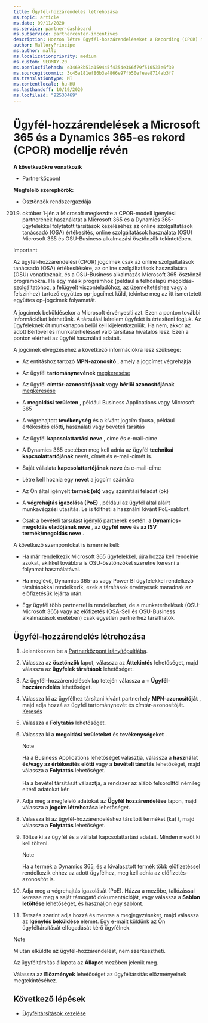 ```yaml
---
title: Ügyfél-hozzárendelés létrehozása
ms.topic: article
ms.date: 09/11/2020
ms.service: partner-dashboard
ms.subservice: partnercenter-incentives
description: Hozzon létre ügyfél-hozzárendeléseket a Recording (CPOR) modell igénylési partnerével. Segíti az értékesítések, a használat és a Microsoft 365 & Dynamics 365-ügyfelek által nyújtott ösztönzők kezelését.
author: MalloryPrincipe
ms.author: mallp
ms.localizationpriority: medium
ms.custom: SEOMAY.20
ms.openlocfilehash: e34698b51a159445f4354e366f79f510533e6f30
ms.sourcegitcommit: 3c45a181ef86b3a4866e97fb50efeae8714ab3f7
ms.translationtype: MT
ms.contentlocale: hu-HU
ms.lasthandoff: 10/19/2020
ms.locfileid: "92530469"
---
```

# <a name="customer-associations-via-the-claimed-partner-of-record-cpor-model-for-microsoft-365-and-dynamics-365"></a>Ügyfél-hozzárendelések a Microsoft 365 és a Dynamics 365-es rekord (CPOR) modellje révén

**A következőkre vonatkozik**

- Partnerközpont

**Megfelelő szerepkörök:**

- Ösztönzők rendszergazdája

2019. október 1-jén a Microsoft megkezdte a CPOR-modell igénylési partnerének használatát a Microsoft 365 és a Dynamics 365-ügyfelekkel folytatott társítások kezeléséhez az online szolgáltatások tanácsadó (OSA) értékesítés, online szolgáltatások használata (OSU) Microsoft 365 és OSU-Business alkalmazási ösztönzők tekintetében.

>[!Important]
> Az ügyfél-hozzárendelési (CPOR) jogcímek csak az online szolgáltatások tanácsadó (OSA) értékesítésére, az online szolgáltatások használatára (OSU) vonatkoznak, és a OSU-Business alkalmazás Microsoft 365-ösztönző programokra. Ha egy másik programhoz (például a felhőalapú megoldás-szolgáltatóhoz, a felügyelt viszonteladóhoz, az üzemeltetéshez vagy a felszínhez) tartozó együttes op-jogcímet küld, tekintse meg az itt ismertetett együttes op-jogcímek folyamatát. <br><br>A jogcímek beküldésekor a Microsoft érvényesíti azt. Ezen a ponton további információkat kérhetünk. A társulási kérelem ügyfelét is értesíteni fogjuk. Az ügyfeleknek öt munkanapon belül kell kijelentkezniük. Ha nem, akkor az adott Bérlővel és munkaterheléssel való társítása hivatalos lesz. Ezen a ponton elérheti az ügyfél használati adatait. 

A jogcímek elvégzéséhez a következő információkra lesz szüksége:

- Az entitáshoz tartozó **MPN-azonosító** , amely a jogcímet végrehajtja

- Az ügyfél **tartománynevének** [megkeresése](find-domain-name.md)

- Az ügyfél **címtár-azonosítójának** vagy **bérlői azonosítójának** [megkeresése](find-domain-name.md)

- A **megoldási területen** , például Business Applications vagy Microsoft 365

- A végrehajtott **tevékenység** és a kívánt jogcím típusa, például értékesítés előtti, használati vagy bevételi társítás

- Az ügyfél **kapcsolattartási neve** , címe és e-mail-címe

- A Dynamics 365 esetében meg kell adnia az ügyfél **technikai kapcsolattartójának** nevét, címét és e-mail-címét is.

- Saját vállalata **kapcsolattartójának neve** és e-mail-címe

- Létre kell hoznia egy **nevet** a jogcím számára

- Az Ön által igényelt **termék (ek)** vagy számítási feladat (ok)

- A **végrehajtás igazolása (PoE)** , például az ügyfél által aláírt munkavégzési utasítás. Le is töltheti a használni kívánt PoE-sablont.

- Csak a bevételi társulást igénylő partnerek esetén: a **Dynamics-megoldás eladójának neve** , az **ügyfél neve** és **az ISV termék/megoldás neve** . 

A következő szempontokat is ismernie kell:

- Ha már rendelkezik Microsoft 365 ügyfelekkel, újra hozzá kell rendelnie azokat, akikkel továbbra is OSU-ösztönzőket szeretne keresni a folyamat használatával.

- Ha meglévő, Dynamics 365-as vagy Power BI ügyfelekkel rendelkező társításokkal rendelkezik, ezek a társítások érvényesek maradnak az előfizetésük lejárta után.

- Egy ügyfél több partnerrel is rendelkezhet, de a munkaterhelések (OSU-Microsoft 365) vagy az előfizetés (OSA-Sell és OSU-Business alkalmazások esetében) csak egyetlen partnerhez társíthatók.

## <a name="create-a-customer-association"></a>Ügyfél-hozzárendelés létrehozása

1. Jelentkezzen be a [Partnerközpont irányítópultjába](https://partner.microsoft.com/dashboard/).

2. Válassza az **ösztönzők** lapot, válassza az **Áttekintés** lehetőséget, majd válassza az **ügyfelek társítások** lehetőséget.

3. Az ügyfél-hozzárendelések lap tetején válassza a **+ Ügyfél-hozzárendelés** lehetőséget.

4. Válassza ki az ügyfélhez társítani kívánt partnerhely **MPN-azonosítóját** , majd adja hozzá az ügyfél tartománynevét és címtár-azonosítóját. [Keresés](find-domain-name.md)

5. Válassza a **Folytatás** lehetőséget.

6. Válassza ki a **megoldási területeket** és **tevékenységeket** . 

   >[!Note]
   >
   >Ha a Business Applications lehetőséget választja, válassza a **használat és/vagy az értékesítés előtti** vagy a **bevételi társítás** lehetőséget, majd válassza a **Folytatás** lehetőséget. 
   <br><br>Ha a bevétel társítását választja, a rendszer az alább felsorolttól némileg eltérő adatokat kér.

7. Adja meg a megfelelő adatokat az **Ügyfél hozzárendelése** lapon, majd válassza a **jogcím létrehozása** lehetőséget.

8. Válassza ki az ügyfél-hozzárendeléshez társított terméket (ka) t, majd válassza a **Folytatás** lehetőséget.

9. Töltse ki az ügyfél és a vállalat kapcsolattartási adatait. Minden mezőt ki kell tölteni. 

   >[!NOTE]
   >Ha a termék a Dynamics 365, és a kiválasztott termék több előfizetéssel rendelkezik ehhez az adott ügyfélhez, meg kell adnia az előfizetés-azonosítót is.

10. Adja meg a végrehajtás igazolását (PoE). Húzza a mezőbe, tallózással keresse meg a saját támogató dokumentációját, vagy válassza a **Sablon letöltése** lehetőséget, és használjon egy sablont. 

11. Tetszés szerint adja hozzá és mentse a megjegyzéseket, majd válassza az **Igénylés beküldése** elemet. Egy e-mailt küldünk az Ön ügyféltársítását elfogadását kérő ügyfélnek.

   >[!NOTE]
   >Miután elküldte az ügyfél-hozzárendelést, nem szerkesztheti.

Az ügyféltársítás állapota az **Állapot** mezőben jelenik meg.

Válassza az **Előzmények** lehetőséget az ügyféltársítás előzményeinek megtekintéséhez.

## <a name="next-steps"></a>Következő lépések

- [Ügyféltársítások kezelése](incentives-manage-customer-associations.md)